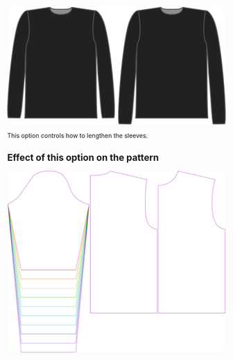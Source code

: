 ![The sleeve length bonus option on Brian](./sleevelengthbonus.svg)

This option controls how to lengthen the sleeves.

## Effect of this option on the pattern

![This image shows the effect of this option by superimposing several variants that have a different value for this option](brian_sleevelengthbonus_sample.svg "Effect of this option on the pattern")
